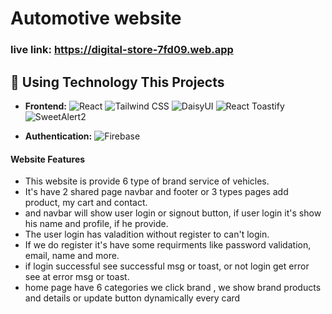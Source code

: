 # Automotive website


### live link: https://digital-store-7fd09.web.app


## 🚀 Using Technology This Projects

- **Frontend:**
   ![React](https://img.shields.io/badge/React-%2361DAFB.svg?style=flat-square&logo=react&logoColor=white)
   ![Tailwind CSS](https://img.shields.io/badge/Tailwind_CSS-%231a202c.svg?style=flat-square&logo=tailwind-css&logoColor=white)
   ![DaisyUI](https://img.shields.io/badge/DaisyUI-%23212121.svg?style=flat-square)
   ![React Toastify](https://img.shields.io/badge/React_Toastify-%23FF9831.svg?style=flat-square&logo=react&logoColor=white)
   ![SweetAlert2](https://img.shields.io/badge/SweetAlert2-%23FE7D61.svg?style=flat-square&logo=sweetalert&logoColor=white)

- **Authentication:**
   ![Firebase](https://img.shields.io/badge/Firebase-%23FFCA28.svg?style=flat-square&logo=firebase&logoColor=black)


#### Website Features
- This website is provide 6 type of brand service of vehicles.
- It's have 2 shared page navbar and footer or 3 types pages add product, my cart and contact. 
- and navbar will show user login or signout button, if user login it's show his name and profile, if he provide.
- The user login has valadition without register to can't login.
- If we do register it's have some requirments like password validation, email, name and more.
- if login successful see successful msg or toast, or not login get error see at error  msg or toast.
- home page have 6 categories we click brand , we show brand products and details or update button dynamically every card
